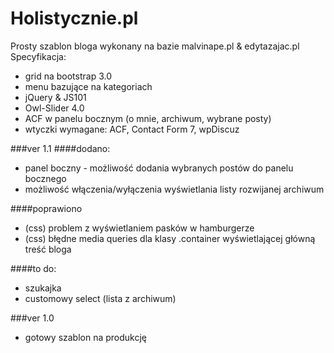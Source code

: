 # Holistycznie.pl
Prosty szablon bloga wykonany na bazie malvinape.pl & edytazajac.pl
Specyfikacja:
- grid na bootstrap 3.0
- menu bazujące na kategoriach
- jQuery & JS101
- Owl-Slider 4.0
- ACF w panelu bocznym (o mnie, archiwum, wybrane posty)
- wtyczki wymagane: ACF, Contact Form 7, wpDiscuz

###ver 1.1
####dodano:
- panel boczny - możliwość dodania wybranych postów do panelu bocznego
- możliwość włączenia/wyłączenia wyświetlania listy rozwijanej archiwum

####poprawiono
- (css) problem z wyświetlaniem pasków w hamburgerze
- (css) błędne media queries dla klasy .container wyświetlającej główną treść bloga

####to do:
- szukajka
- customowy select (lista z archiwum)

###ver 1.0
- gotowy szablon na produkcję
